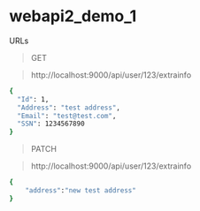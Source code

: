 # webapi2_demo_1

URLs

>GET

>http://localhost:9000/api/user/123/extrainfo

```sh
{
  "Id": 1,
  "Address": "test address",
  "Email": "test@test.com",
  "SSN": 1234567890
}
```

>PATCH

>http://localhost:9000/api/user/123/extrainfo

```sh
{
    "address":"new test address"
}
```
